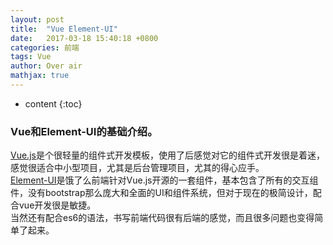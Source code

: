 ```yaml
---
layout: post
title:  "Vue Element-UI"
date:   2017-03-18 15:40:18 +0800
categories: 前端
tags: Vue
author: Over air
mathjax: true
---
```



* content
{:toc}

### Vue和Element-UI的基础介绍。
[Vue.js]是个很轻量的组件式开发模板，使用了后感觉对它的组件式开发很是着迷，感觉很适合中小型项目，尤其是后台管理项目，尤其的得心应手。  <br/>
[Element-UI]是饿了么前端针对Vue.js开源的一套组件，基本包含了所有的交互组件，没有bootstrap那么庞大和全面的UI和组件系统，但对于现在的极简设计，配合vue开发很是敏捷。  <br/>
当然还有配合es6的语法，书写前端代码很有后端的感觉，而且很多问题也变得简单了起来。

[Vue.js]:https://cn.vuejs.org/
[Element-UI]:[http://element.eleme.io/#/zh-CN]
